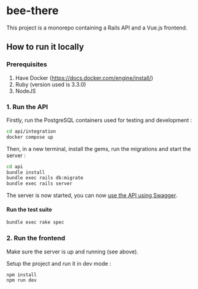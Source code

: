 # bee-there

This project is a monorepo containing a Rails API and a Vue.js frontend.

## How to run it locally

### Prerequisites

1. Have Docker (https://docs.docker.com/engine/install/)
2. Ruby (version used is 3.3.0)
3. NodeJS

### 1. Run the API

Firstly, run the PostgreSQL containers used for testing and development :

```sh
cd api/integration
docker compose up
```

Then, in a new terminal, install the gems, run the migrations and start the server :
```sh
cd api
bundle install
bundle exec rails db:migrate
bundle exec rails server
```

The server is now started, you can now [use the API using Swagger](http://127.0.0.1:3000/api-docs/index.html).

#### Run the test suite

```sh
bundle exec rake spec
```

### 2. Run the frontend

Make sure the server is up and running (see above).

Setup the project and run it in dev mode :

```sh
npm install
npm run dev
```
